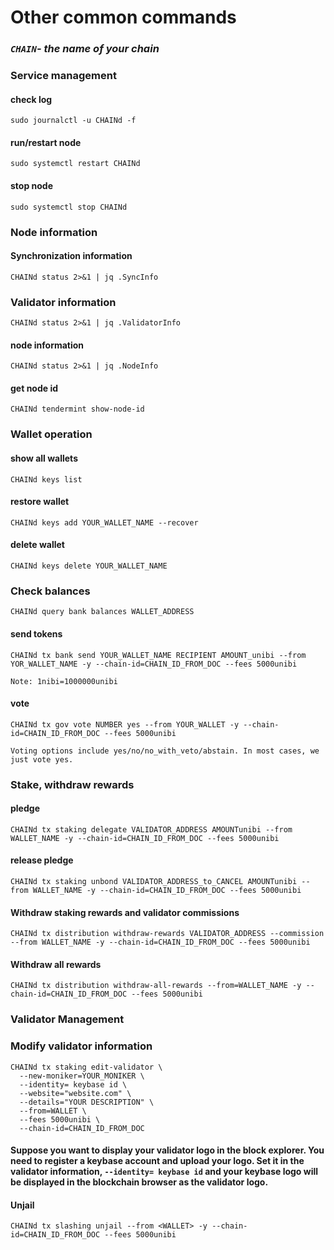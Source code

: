 # Other common commands
### _`CHAIN`- the name of your chain_
### Service management

#### check log
```
sudo journalctl -u CHAINd -f
```
#### run/restart node
```
sudo systemctl restart CHAINd
```
#### stop node
```
sudo systemctl stop CHAINd
```
### Node information

#### Synchronization information
```
CHAINd status 2>&1 | jq .SyncInfo
```

### Validator information
```
CHAINd status 2>&1 | jq .ValidatorInfo
```
#### node information
```
CHAINd status 2>&1 | jq .NodeInfo
```
#### get node id 
```
CHAINd tendermint show-node-id
```
### Wallet operation

#### show all wallets
```
CHAINd keys list
```
#### restore wallet
```
CHAINd keys add YOUR_WALLET_NAME --recover
```
#### delete wallet
```
CHAINd keys delete YOUR_WALLET_NAME
```
### Check balances
```
CHAINd query bank balances WALLET_ADDRESS
```
#### send tokens
```
CHAINd tx bank send YOUR_WALLET_NAME RECIPIENT AMOUNT_unibi --from YOR_WALLET_NAME -y --chain-id=CHAIN_ID_FROM_DOC --fees 5000unibi
```
`Note: 1nibi=1000000unibi`

#### vote
```
CHAINd tx gov vote NUMBER yes --from YOUR_WALLET -y --chain-id=CHAIN_ID_FROM_DOC --fees 5000unibi
```
`Voting options include yes/no/no_with_veto/abstain. In most cases, we just vote yes.`

### Stake, withdraw rewards
#### pledge
```
CHAINd tx staking delegate VALIDATOR_ADDRESS AMOUNTunibi --from WALLET_NAME -y --chain-id=CHAIN_ID_FROM_DOC --fees 5000unibi
```
#### release pledge
```
CHAINd tx staking unbond VALIDATOR_ADDRESS_to_CANCEL AMOUNTunibi --from WALLET_NAME -y --chain-id=CHAIN_ID_FROM_DOC --fees 5000unibi
```
#### Withdraw staking rewards and validator commissions
```
CHAINd tx distribution withdraw-rewards VALIDATOR_ADDRESS --commission --from WALLET_NAME -y --chain-id=CHAIN_ID_FROM_DOC --fees 5000unibi
```
#### Withdraw all rewards
```
CHAINd tx distribution withdraw-all-rewards --from=WALLET_NAME -y --chain-id=CHAIN_ID_FROM_DOC --fees 5000unibi
```
### Validator Management
### Modify validator information
```
CHAINd tx staking edit-validator \
  --new-moniker=YOUR_MONIKER \
  --identity= keybase id \
  --website="website.com" \
  --details="YOUR DESCRIPTION" \
  --from=WALLET \
  --fees 5000unibi \
  --chain-id=CHAIN_ID_FROM_DOC
  ```
#### Suppose you want to display your validator logo in the block explorer. You need to register a keybase account and upload your logo. Set it in the validator information, `--identity= keybase id` and your keybase logo will be displayed in the blockchain browser as the validator logo.

#### Unjail
```
CHAINd tx slashing unjail --from <WALLET> -y --chain-id=CHAIN_ID_FROM_DOC --fees 5000unibi
```
